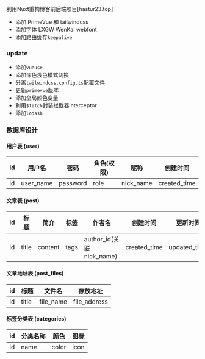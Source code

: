利用Nuxt重构博客前后端项目[hastur23.top]

- 添加 PrimeVue 和 tailwindcss
- 添加字体 LXGW WenKai webfont
- 添加路由缓存`keepalive`

### update
- 添加`vueuse`
- 添加深色浅色模式切换
- 分离`tailwindcss.config.ts`配置文件
- 更新`primevue`版本
- 添加全局颜色变量
- 利用`$fetch`封装拦截器interceptor
- 添加`lodash`

### 数据库设计
#### 用户表 (user)
| id | 用户名 | 密码 | 角色(权限) | 昵称 | 创建时间 |
| --- | --- | --- | --- | --- | --- |
| id | user_name | password | role | nick_name | created_time |

#### 文章表 (post)
| id | 标题 | 简介 | 标签 | 作者名 | 创建时间 | 更新时间 | 
| --- | --- | --- | --- | --- | --- | --- |
| id | title | content | tags | author_id(关联nick_name) | created_time | updated_time |

#### 文章地址表 (post_files)
| id | 标题 | 文件名 | 存放地址 |
| --- | --- | --- | --- |
| id | title | file_name | file_address |

#### 标签分类表 (categories)
| id | 分类名称 | 颜色 | 图标 |
| --- | --- | --- | --- |
| id | name | color | icon |